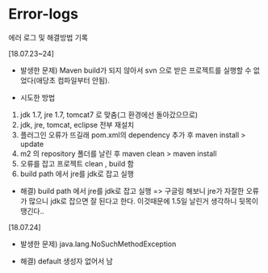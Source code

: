 # Error-logs
에러 로그 및 해결방법 기록

[18.07.23~24]

* 발생한 문제) 
Maven build가 되지 않아서 svn 으로 받은 프로젝트를 실행할 수 없었다(애당초 컴파일부터 안됨).

* 시도한 방법
1. jdk 1.7, jre 1.7, tomcat7 로 맞춤(그 환경에선 돌아갔으므로)
2. jdk, jre, tomcat, eclipse 전부 재설치
3. 플러그인 오류가 뜨길래 pom.xml의 dependency 추가 후 maven install > update
4. m2 의 repository 폴더를 날린 후 maven clean > maven install
5. 오류를 잡고 프로젝트 clean , build 함
6. build path 에서 jre를 jdk로 잡고 실행

* 해결) 
build path 에서 jre를 jdk로 잡고 실행
=> 구글링 해보니 jre가 자잘한 오류가 많으니 jdk로 잡으면 잘 된다고 한다. 
이것때문에 1.5일 날린거 생각하니 뒷목이 땡긴다..

[18.07.24]

* 발생한 문제) 
java.lang.NoSuchMethodException

* 해결) 
default 생성자 없어서 남
